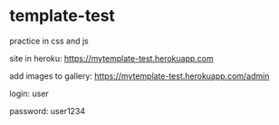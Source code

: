 # template-test
practice in css and js

site in heroku: https://mytemplate-test.herokuapp.com

add images to gallery: https://mytemplate-test.herokuapp.com/admin

login: user

password: user1234
